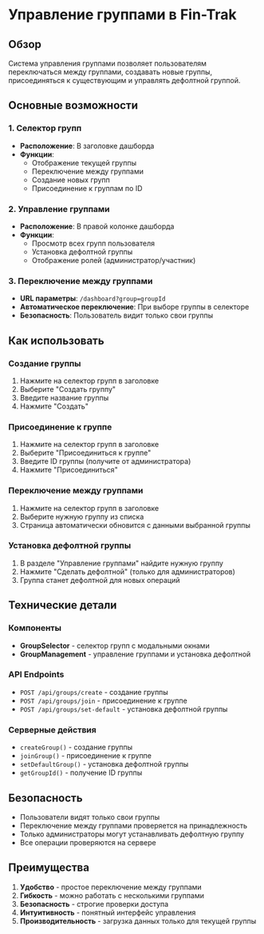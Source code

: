 # Управление группами в Fin-Trak

## Обзор

Система управления группами позволяет пользователям переключаться между группами, создавать новые группы, присоединяться к существующим и управлять дефолтной группой.

## Основные возможности

### 1. Селектор групп
- **Расположение**: В заголовке дашборда
- **Функции**:
  - Отображение текущей группы
  - Переключение между группами
  - Создание новых групп
  - Присоединение к группам по ID

### 2. Управление группами
- **Расположение**: В правой колонке дашборда
- **Функции**:
  - Просмотр всех групп пользователя
  - Установка дефолтной группы
  - Отображение ролей (администратор/участник)

### 3. Переключение между группами
- **URL параметры**: `/dashboard?group=groupId`
- **Автоматическое переключение**: При выборе группы в селекторе
- **Безопасность**: Пользователь видит только свои группы

## Как использовать

### Создание группы
1. Нажмите на селектор групп в заголовке
2. Выберите "Создать группу"
3. Введите название группы
4. Нажмите "Создать"

### Присоединение к группе
1. Нажмите на селектор групп в заголовке
2. Выберите "Присоединиться к группе"
3. Введите ID группы (получите от администратора)
4. Нажмите "Присоединиться"

### Переключение между группами
1. Нажмите на селектор групп в заголовке
2. Выберите нужную группу из списка
3. Страница автоматически обновится с данными выбранной группы

### Установка дефолтной группы
1. В разделе "Управление группами" найдите нужную группу
2. Нажмите "Сделать дефолтной" (только для администраторов)
3. Группа станет дефолтной для новых операций

## Технические детали

### Компоненты
- **GroupSelector** - селектор групп с модальными окнами
- **GroupManagement** - управление группами и установка дефолтной

### API Endpoints
- `POST /api/groups/create` - создание группы
- `POST /api/groups/join` - присоединение к группе
- `POST /api/groups/set-default` - установка дефолтной группы

### Серверные действия
- `createGroup()` - создание группы
- `joinGroup()` - присоединение к группе
- `setDefaultGroup()` - установка дефолтной группы
- `getGroupId()` - получение ID группы

## Безопасность

- Пользователи видят только свои группы
- Переключение между группами проверяется на принадлежность
- Только администраторы могут устанавливать дефолтную группу
- Все операции проверяются на сервере

## Преимущества

1. **Удобство** - простое переключение между группами
2. **Гибкость** - можно работать с несколькими группами
3. **Безопасность** - строгие проверки доступа
4. **Интуитивность** - понятный интерфейс управления
5. **Производительность** - загрузка данных только для текущей группы
